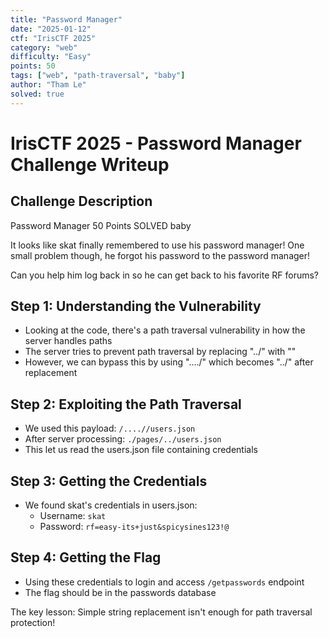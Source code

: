 ```yaml
---
title: "Password Manager"
date: "2025-01-12"
ctf: "IrisCTF 2025"
category: "web"
difficulty: "Easy"
points: 50
tags: ["web", "path-traversal", "baby"]
author: "Tham Le"
solved: true
---
```


# IrisCTF 2025 - Password Manager Challenge Writeup

## Challenge Description

Password Manager
50 Points
SOLVED
baby

It looks like skat finally remembered to use his password manager! One small problem though, he forgot his password to the password manager!

Can you help him log back in so he can get back to his favorite RF forums?

## Step 1: Understanding the Vulnerability

- Looking at the code, there's a path traversal vulnerability in how the server handles paths
- The server tries to prevent path traversal by replacing "../" with ""
- However, we can bypass this by using "..../" which becomes "../" after replacement

## Step 2: Exploiting the Path Traversal

- We used this payload: `/....//users.json`
- After server processing: `./pages/../users.json`
- This let us read the users.json file containing credentials

## Step 3: Getting the Credentials

- We found skat's credentials in users.json:
  - Username: `skat`
  - Password: `rf=easy-its+just&spicysines123!@`

## Step 4: Getting the Flag

- Using these credentials to login and access `/getpasswords` endpoint
- The flag should be in the passwords database

The key lesson: Simple string replacement isn't enough for path traversal protection!
